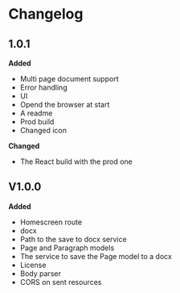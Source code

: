 # Changelog

## 1.0.1

**Added**

- Multi page document support
- Error handling
- UI
- Opend the browser at start
- A readme
- Prod build
- Changed icon

**Changed**

- The React build with the prod one


## V1.0.0

 **Added**
 
- Homescreen route
- docx
- Path to the save to docx service
- Page and Paragraph models
- The service to save the Page model to a docx
- License
- Body parser
- CORS on sent resources